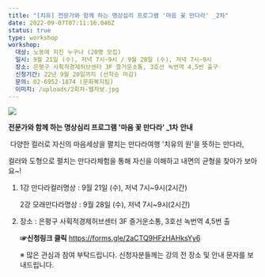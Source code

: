 ```yaml
---
title: "[치유] 전문가와 함께 하는 명상심리 프로그램 '마음 꽃 만다라' _2차"
date: 2022-09-07T07:11:16.046Z
status: true
type: workshop
workshop:
  대상: 노동에 지친 누구나 (20명 모집)
  일시: 9월 21일 (수), 저녁 7시~9시 / 9월 28일 (수), 저녁 7시~9시
  장소: 은평구 사획적경제허브센터 3F 즐거운소통, 3호선 녹번역 4,5번 출구
  신청기간: 22년 9월 20일까지 (선착순 마감)
  문의: 02-6952-1874 (문화복지팀)
  이미지: /uploads/2회차-웹자보.jpg
---
```

![](/uploads/2회차-웹자보.jpg)

**전문가와 함께 하는 명상심리 프로그램 '마음 꽃 만다라' _1차**  **안내**

**­** 다양한 컬러로 자신의 마음세상을 펼치는 만다라여행 '치유의 원'을 뜻하는 만다라,

 컬러와 도형으로 펼치는 만다라체험을 통해 자신을 이해하고 내면의 균형을 찾아가 보아요~!

1. 1강 만다라컬러명상 :  9월 21일 (수), 저녁 7시~9시(2시간)

   2강 모래만다라명상 :  9월 28일 (수), 저녁 7시~9시(2시간)
2. 장소 : 은평구 사획적경제허브센터 3F 즐거운소통, 3호선 녹번역 4,5번 출 

   **☞신청링크 클릭**  https://forms.gle/2aCTQ9HFzHAHksYy6

    ※ 많은 관심과 참여 부탁드립니다.  신청자분들께는 강의 전 장소 및 안내 문자를 보내드립니다.